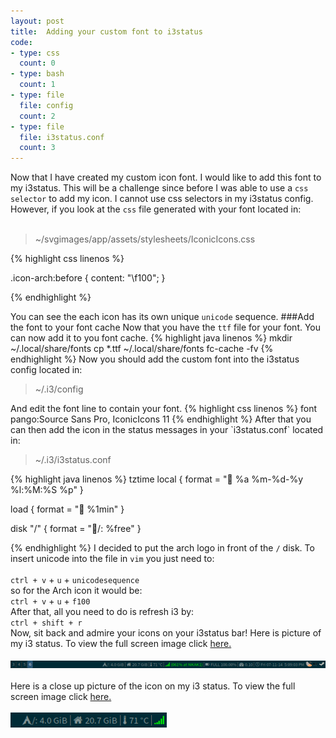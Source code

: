 ```yaml
---
layout: post
title:  Adding your custom font to i3status
code:
- type: css 
  count: 0
- type: bash
  count: 1
- type: file
  file: config
  count: 2
- type: file
  file: i3status.conf
  count: 3
---
```

Now that I have created my custom icon font. I would like to add this font to
my i3status. This will be a challenge since before I was able to use a `css
selector` to add my icon. I cannot use css selectors in my i3status config.
However, if you look at the `css` file generated with your font located in:
<br>
<br>

<blockquote>
~/svgimages/app/assets/stylesheets/IconicIcons.css
</blockquote>

{% highlight css linenos %}

.icon-arch:before 
{ 
content: "\f100"; 
}

{% endhighlight %}

You can see
the each icon has its own unique `unicode` sequence.
###Add the font to your font cache
Now that you have the `ttf` file for your font. You can now add it to you font
cache.
{% highlight java linenos %}
mkdir ~/.local/share/fonts
cp *.ttf ~/.local/share/fonts
fc-cache -fv
{% endhighlight %}
Now you should add the custom font into the i3status config located in:
<blockquote>
~/.i3/config
</blockquote>
And edit the font line to contain your font.
{% highlight css linenos %}
font pango:Source Sans Pro, IconicIcons 11
{% endhighlight %}
After that you can then add the icon in the status messages in your
`i3status.conf` located in:
<blockquote>
~/.i3/i3status.conf
</blockquote>
{% highlight java linenos %}
tztime local {
        format = " %a %m-%d-%y %l:%M:%S %p"
}

load {
        format = " %1min"
}

disk "/" {
	format = "/: %free"
}


{% endhighlight %}
I decided to put the arch logo in front of the `/` disk. To insert unicode into
the file in `vim` you just need to:
<br>
<br>
`ctrl + v` + `u` + `unicodesequence` <br>
so for the Arch icon it would be:<br>
`ctrl + v` + `u` + `f100`<br>
After that, all you need to do is refresh i3 by:<br>
`ctrl + shift + r` <br>
Now, sit back and admire your icons on your i3status bar!
Here is picture of my i3 status. To view the full screen image click <a href = "/images/i3status.png"> here.</a>
<br>
<br>
<img src="/images/i3status.png" alt="i3status"/>
<br>
<br>
Here is a close up picture of the <i class="icon-Arch"></i> icon on my i3 status. To view the full screen image click <a href = "/images/i3statusclose.png"> here.</a>
<br>
<br>
<img src="/images/i3statusclose.png" alt="i3status"/>





